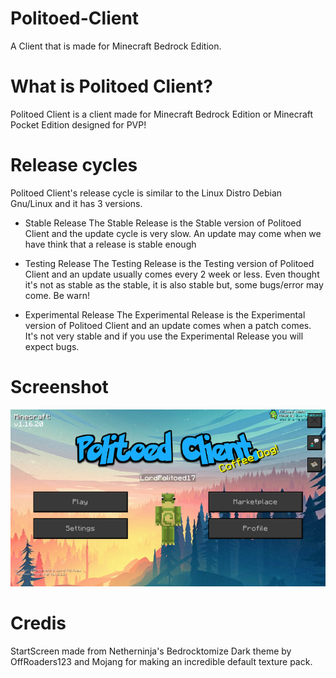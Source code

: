 # Politoed-Client
A Client that is made for Minecraft Bedrock Edition.

# What is Politoed Client?
Politoed Client is a client made for Minecraft Bedrock Edition or Minecraft Pocket Edition designed for PVP!

# Release cycles
Politoed Client's release cycle is similar to the Linux Distro Debian Gnu/Linux and it has 3 versions.

- Stable Release
The Stable Release is the Stable version of Politoed Client and the update cycle is very slow. An update may come when we have think that a release is stable enough

- Testing Release
The Testing Release is the Testing version of Politoed Client and an update usually comes every 2 week or less. Even thought it's not as stable as the stable, it is also stable but, some bugs/error may come. Be warn!

- Experimental Release
The Experimental Release is the Experimental version of Politoed Client and an update comes when a patch comes. It's not very stable and if you use the Experimental Release you will expect bugs. 

# Screenshot
![Politoed Client Screenshot](PWmV3wp.png)

# Credis
StartScreen made from Netherninja's Bedrocktomize
Dark theme by OffRoaders123
and Mojang for making an incredible default texture pack.
